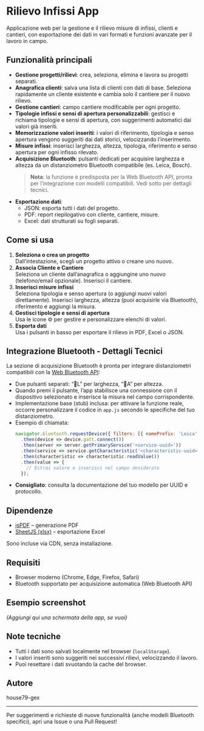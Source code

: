 # Rilievo Infissi App

Applicazione web per la gestione e il rilievo misure di infissi, clienti e cantieri, con esportazione dei dati in vari formati e funzioni avanzate per il lavoro in campo.

## Funzionalità principali

- **Gestione progetti/rilievi**: crea, seleziona, elimina e lavora su progetti separati.
- **Anagrafica clienti**: salva una lista di clienti con dati di base. Seleziona rapidamente un cliente esistente e cambia solo il cantiere per il nuovo rilievo.
- **Gestione cantieri**: campo cantiere modificabile per ogni progetto.
- **Tipologie infissi e sensi di apertura personalizzabili**: gestisci e richiama tipologie e sensi di apertura, con suggerimenti automatici dai valori già inseriti.
- **Memorizzazione valori inseriti**: i valori di riferimento, tipologia e senso apertura vengono suggeriti dai dati storici, velocizzando l’inserimento.
- **Misure infissi**: inserisci larghezza, altezza, tipologia, riferimento e senso apertura per ogni infisso rilevato.
- **Acquisizione Bluetooth**: pulsanti dedicati per acquisire larghezza e altezza da un distanziometro Bluetooth compatibile (es. Leica, Bosch).  
  > **Nota**: la funzione è predisposta per la Web Bluetooth API, pronta per l’integrazione con modelli compatibili. Vedi sotto per dettagli tecnici.
- **Esportazione dati**:
  - JSON: esporta tutti i dati del progetto.
  - PDF: report riepilogativo con cliente, cantiere, misure.
  - Excel: dati strutturati su fogli separati.

## Come si usa

1. **Seleziona o crea un progetto**  
   Dall’intestazione, scegli un progetto attivo o creane uno nuovo.
2. **Associa Cliente e Cantiere**  
   Seleziona un cliente dall’anagrafica o aggiungine uno nuovo (telefono/email opzionale). Inserisci il cantiere.
3. **Inserisci misure infissi**  
   Seleziona tipologia e senso apertura (o aggiungi nuovi valori direttamente). Inserisci larghezza, altezza (puoi acquisirle via Bluetooth), riferimento e aggiungi la misura.
4. **Gestisci tipologie e sensi di apertura**  
   Usa le icone ⚙️ per gestire e personalizzare elenchi di valori.
5. **Esporta dati**  
   Usa i pulsanti in basso per esportare il rilievo in PDF, Excel o JSON.

## Integrazione Bluetooth - Dettagli Tecnici

La sezione di acquisizione Bluetooth è pronta per integrare distanziometri compatibili con la [Web Bluetooth API](https://developer.mozilla.org/en-US/docs/Web/API/Web_Bluetooth_API):

- Due pulsanti separati: “📏L” per larghezza, “📏A” per altezza.
- Quando premi il pulsante, l’app stabilisce una connessione con il dispositivo selezionato e inserisce la misura nel campo corrispondente.
- Implementazione base (stub) inclusa: per attivare la funzione reale, occorre personalizzare il codice in `app.js` secondo le specifiche del tuo distanziometro.
- Esempio di chiamata:
  ```js
  navigator.bluetooth.requestDevice({ filters: [{ namePrefix: 'Leica' }] })
    .then(device => device.gatt.connect())
    .then(server => server.getPrimaryService('<service-uuid>'))
    .then(service => service.getCharacteristic('<characteristic-uuid>'))
    .then(characteristic => characteristic.readValue())
    .then(value => {
      // Estrai valore e inserisci nel campo desiderato
    });
  ```
- **Consigliato**: consulta la documentazione del tuo modello per UUID e protocollo.

## Dipendenze

- [jsPDF](https://github.com/parallax/jsPDF) – generazione PDF
- [SheetJS (xlsx)](https://github.com/SheetJS/sheetjs) – esportazione Excel

Sono incluse via CDN, senza installazione.

## Requisiti

- Browser moderno (Chrome, Edge, Firefox, Safari)
- Bluetooth supportato per acquisizione automatica (Web Bluetooth API)

## Esempio screenshot

*(Aggiungi qui una schermata della app, se vuoi)*

## Note tecniche

- Tutti i dati sono salvati localmente nel browser (`localStorage`).
- I valori inseriti sono suggeriti nei successivi rilievi, velocizzando il lavoro.
- Puoi resettare i dati svuotando la cache del browser.

## Autore

house79-gex

---

Per suggerimenti e richieste di nuove funzionalità (anche modelli Bluetooth specifici), apri una Issue o una Pull Request!
